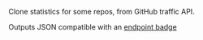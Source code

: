 Clone statistics for some repos, from GitHub traffic API.

Outputs JSON compatible with an [endpoint badge][endpoint]

[endpoint]: https://shields.io/badges/endpoint-badge
